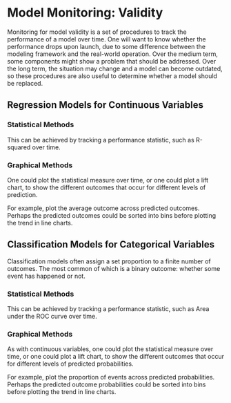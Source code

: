 
# Model Monitoring: Validity

Monitoring for model validity is a set of procedures to track the performance of a model over time. One will want to know whether the performance drops upon launch, 
due to some difference between the modeling framework and the real-world operation.
Over the medium term, some components might show a problem that should be addressed. 
Over the long term, the situation may change and a model can become outdated,
so these procedures are also useful to determine whether a model should be replaced.


## Regression Models for Continuous Variables

### Statistical Methods

This can be achieved by tracking a performance statistic, such as R-squared over time. 


### Graphical Methods

One could plot the statistical measure over time, or one could plot a lift chart, 
to show the different outcomes that occur for different levels of prediction. 

For example, plot the average outcome across predicted outcomes. 
Perhaps the predicted outcomes could be sorted into bins before plotting
the trend in line charts. 


## Classification Models for Categorical Variables

Classification models often assign a set proportion to a finite number of outcomes.
The most common of which is a binary outcome: whether some event has happened or not. 

### Statistical Methods

This can be achieved by tracking a performance statistic, 
such as Area under the ROC curve over time. 


### Graphical Methods

As with continuous variables, 
one could plot the statistical measure over time, or one could plot a lift chart, 
to show the different outcomes that occur for different levels of predicted probabilities. 

For example, plot the proportion of events across predicted probabilities. 
Perhaps the predicted outcome probabilities could be sorted into bins before plotting
the trend in line charts. 




